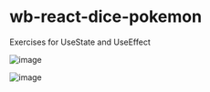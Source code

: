 # wb-react-dice-pokemon

Exercises for UseState and UseEffect

![image](https://github.com/XINEXPORT/wb-react-dice-pokemon/assets/40744735/fef67b96-8b02-46fc-8e40-b9113d7dd9a8)

![image](https://github.com/XINEXPORT/wb-react-dice-pokemon/assets/40744735/541d55ac-ba50-4b7d-a151-33fa496f6481)

